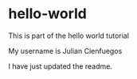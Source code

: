 hello-world
===========

This is part of the hello world tutorial

My username is Julian Cienfuegos

I have just updated the readme.


